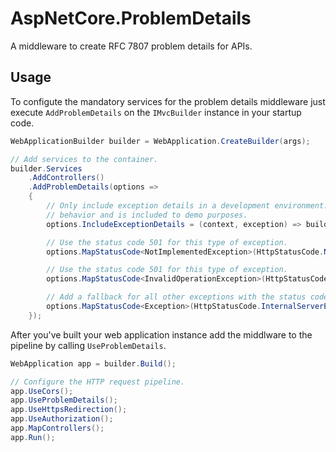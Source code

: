 # AspNetCore.ProblemDetails

A middleware to create RFC 7807 problem details for APIs.


## Usage

To configute the mandatory services for the problem details middleware just execute
```AddProblemDetails``` on the ```IMvcBuilder``` instance in your startup code.

```C#
WebApplicationBuilder builder = WebApplication.CreateBuilder(args);

// Add services to the container.
builder.Services
	.AddControllers()
	.AddProblemDetails(options =>
	{
		// Only include exception details in a development environment. This is the default
		// behavior and is included to demo purposes.
		options.IncludeExceptionDetails = (context, exception) => builder.Environment.IsDevelopment();

		// Use the status code 501 for this type of exception.
		options.MapStatusCode<NotImplementedException>(HttpStatusCode.NotImplemented);

		// Use the status code 501 for this type of exception.
		options.MapStatusCode<InvalidOperationException>(HttpStatusCode.InternalServerError);

		// Add a fallback for all other exceptions with the status code 500.
		options.MapStatusCode<Exception>(HttpStatusCode.InternalServerError);
	});
```

After you've built your web application instance add the middlware to the pipeline by
calling ```UseProblemDetails```.

```C#
WebApplication app = builder.Build();

// Configure the HTTP request pipeline.			
app.UseCors();
app.UseProblemDetails();
app.UseHttpsRedirection();
app.UseAuthorization();
app.MapControllers();
app.Run();
```

